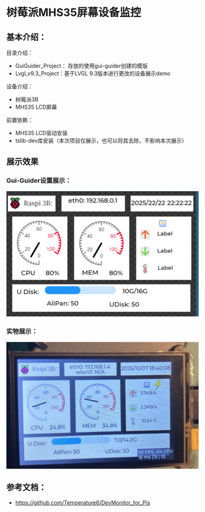 # 树莓派MHS35屏幕设备监控



## 基本介绍：

目录介绍：

- GuiGuider_Project： 存放的使用gui-guider创建的模版
- Lvgl_v9.3_Project：基于LVGL 9.3版本进行更改的设备展示demo



设备介绍：

- 树莓派3B
- MHS35 LCD屏幕



前置依赖：

- MHS35 LCD驱动安装
- tslib-dev库安装（本次项目仅展示，也可以将其去除，不影响本次展示）

## 展示效果

### Gui-Guider设置展示：

![image-20251007190202167](README.assets\image-20251007190202167.png)



### 实物展示：

![image-20251007190226824](README.assets\image-20251007190226824.png)





## 参考文档：

- https://github.com/Temperature6/DevMonitor_for_Pis